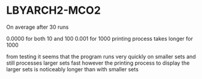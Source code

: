# LBYARCH2-MCO2
On average after 30 runs 

0.0000 for both 10 and 100
0.001 for 1000
printing process takes longer for 1000

from testing it seems that the program runs very quickly on smaller sets and still processes larger sets fast
however the printing process to display the larger sets is noticeably longer than with smaller sets 
